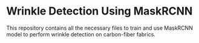 # Wrinkle Detection Using MaskRCNN

This repository contains all the necessary files to train and use MaskRCNN model to perform wrinkle detection on carbon-fiber fabrics.
